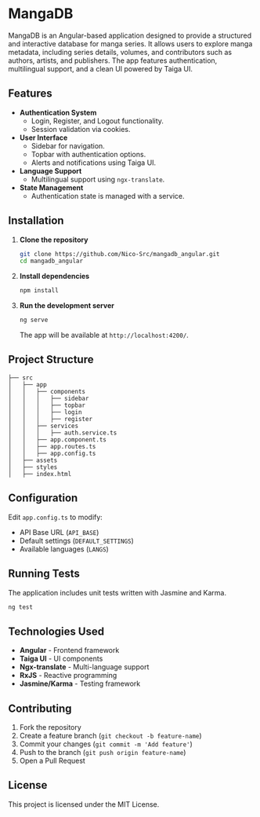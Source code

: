 # MangaDB

MangaDB is an Angular-based application designed to provide a structured and interactive database for manga series. It allows users to explore manga metadata, including series details, volumes, and contributors such as authors, artists, and publishers. The app features authentication, multilingual support, and a clean UI powered by Taiga UI.

## Features

- **Authentication System**
  - Login, Register, and Logout functionality.
  - Session validation via cookies.
- **User Interface**
  - Sidebar for navigation.
  - Topbar with authentication options.
  - Alerts and notifications using Taiga UI.
- **Language Support**
  - Multilingual support using `ngx-translate`.
- **State Management**
  - Authentication state is managed with a service.

## Installation

1. **Clone the repository**

   ```sh
   git clone https://github.com/Nico-Src/mangadb_angular.git
   cd mangadb_angular
   ```

2. **Install dependencies**

   ```sh
   npm install
   ```

3. **Run the development server**

   ```sh
   ng serve
   ```

   The app will be available at `http://localhost:4200/`.

## Project Structure

```
├── src
│   ├── app
│   │   ├── components
│   │   │   ├── sidebar
│   │   │   ├── topbar
│   │   │   ├── login
│   │   │   ├── register
│   │   ├── services
│   │   │   ├── auth.service.ts
│   │   ├── app.component.ts
│   │   ├── app.routes.ts
│   │   ├── app.config.ts
│   ├── assets
│   ├── styles
│   ├── index.html
```

## Configuration

Edit `app.config.ts` to modify:

- API Base URL (`API_BASE`)
- Default settings (`DEFAULT_SETTINGS`)
- Available languages (`LANGS`)

## Running Tests

The application includes unit tests written with Jasmine and Karma.

```sh
ng test
```

## Technologies Used

- **Angular** - Frontend framework
- **Taiga UI** - UI components
- **Ngx-translate** - Multi-language support
- **RxJS** - Reactive programming
- **Jasmine/Karma** - Testing framework

## Contributing

1. Fork the repository
2. Create a feature branch (`git checkout -b feature-name`)
3. Commit your changes (`git commit -m 'Add feature'`)
4. Push to the branch (`git push origin feature-name`)
5. Open a Pull Request

## License

This project is licensed under the MIT License.

